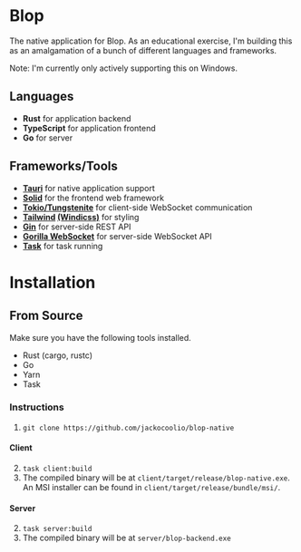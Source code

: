 # Blop

The native application for Blop.
As an educational exercise, I'm building this as an amalgamation of a bunch of different languages and frameworks.

Note: I'm currently only actively supporting this on Windows.

## Languages

- **Rust** for application backend
- **TypeScript** for application frontend
- **Go** for server

## Frameworks/Tools

- **[Tauri](https://github.com/tauri-apps/tauri)** for native application support
- **[Solid](https://github.com/solidjs/solid)** for the frontend web framework
- **[Tokio/Tungstenite](https://github.com/snapview/tokio-tungstenite)** for client-side WebSocket communication
- **[Tailwind](https://github.com/tailwindlabs/tailwindcss) [(Windicss)](https://github.com/windicss/windicss)** for styling
- **[Gin](https://github.com/gin-gonic/gin)** for server-side REST API
- **[Gorilla WebSocket](https://github.com/gorilla/websocket)** for server-side WebSocket API
- **[Task](https://github.com/go-task/task)** for task running

# Installation

## From Source

Make sure you have the following tools installed.

- Rust (cargo, rustc)
- Go
- Yarn
- Task

### Instructions

1. `git clone https://github.com/jackocoolio/blop-native`

#### Client

2. `task client:build`
3. The compiled binary will be at `client/target/release/blop-native.exe`.
   An MSI installer can be found in `client/target/release/bundle/msi/`.

#### Server

2. `task server:build`
3. The compiled binary will be at `server/blop-backend.exe`
